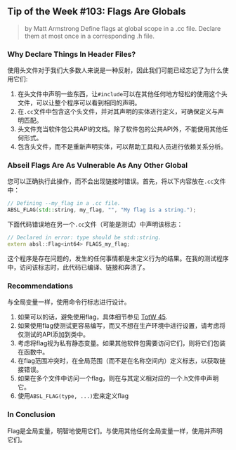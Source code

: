 ## Tip of the Week #103: Flags Are Globals

> by Matt Armstrong
> Define flags at global scope in a .cc file. Declare them at most once in a corresponding .h file.

### Why Declare Things In Header Files?

使用头文件对于我们大多数人来说是一种反射，因此我们可能已经忘记了为什么使用它们:

1. 在头文件中声明一些东西，让`#include`可以在其他任何地方轻松的使用这个头文件，可以让整个程序可以看到相同的声明。
2. 在`.cc`文件中包含这个头文件，并对其声明的实体进行定义，可确保定义与声明匹配。
3. 头文件充当软件包公共API的文档。除了软件包的公共API外，不能使用其他任何形式。
4. 包含头文件，而不是重新声明实体，可以帮助工具和人员进行依赖关系分析。

### Abseil Flags Are As Vulnerable As Any Other Global

您可以正确执行此操作，而不会出现链接时错误。首先，将以下内容放在`.cc`文件中：

```cpp
// Defining --my_flag in a .cc file.
ABSL_FLAG(std::string, my_flag, "", "My flag is a string.");
```

下面代码错误地在另一个`.cc`文件（可能是测试）中声明该标志：

```cpp
// Declared in error: type should be std::string.
extern absl::Flag<int64> FLAGS_my_flag;
```

这个程序是存在问题的，发生的任何事情都是未定义行为的结果。在我的测试程序中，访问该标志时，此代码已编译、链接和奔溃了。

### Recommendations

与全局变量一样，使用命令行标志进行设计。

1. 如果可以的话，避免使用flag，具体细节参见 [TotW 45](http://abseil.io/tips/45).
2. 如果使用flag使测试更容易编写，而又不想在生产环境中进行设置，请考虑将仅测试的API添加到类中。
3. 考虑将flag视为私有静态变量。如果其他软件包需要访问它们，则将它们包装在函数中。
4. 在flag范围冲突时，在全局范围（而不是在名称空间内）定义标志，以获取链接错误。
5. 如果在多个文件中访问一个flag，则在与其定义相对应的一个.h文件中声明它。
6. 使用`ABSL_FLAG(type, ...)`宏来定义flag

### In Conclusion

Flag是全局变量，明智地使用它们。与使用其他任何全局变量一样，使用并声明它们。